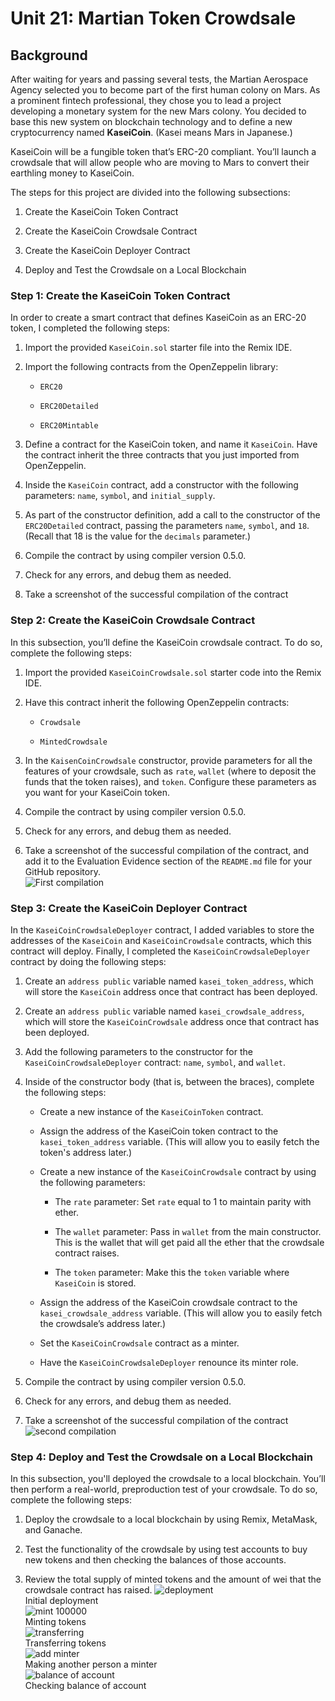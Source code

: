 # Unit 21: Martian Token Crowdsale

## Background

After waiting for years and passing several tests, the Martian Aerospace Agency selected you to become part of the first human colony on Mars. As a prominent fintech professional, they chose you to lead a project developing a monetary system for the new Mars colony. You decided to base this new system on blockchain technology and to define a new cryptocurrency named **KaseiCoin**. (Kasei means Mars in Japanese.)

KaseiCoin will be a fungible token that’s ERC-20 compliant. You’ll launch a crowdsale that will allow people who are moving to Mars to convert their earthling money to KaseiCoin.

The steps for this project are divided into the following subsections:

1. Create the KaseiCoin Token Contract

2. Create the KaseiCoin Crowdsale Contract

3. Create the KaseiCoin Deployer Contract

4. Deploy and Test the Crowdsale on a Local Blockchain

### Step 1: Create the KaseiCoin Token Contract

In order to create a smart contract that defines KaseiCoin as an ERC-20 token, I completed the following steps:

1. Import the provided `KaseiCoin.sol` starter file into the Remix IDE.

2. Import the following contracts from the OpenZeppelin library:

    * `ERC20`

    * `ERC20Detailed`

    * `ERC20Mintable`

3. Define a contract for the KaseiCoin token, and name it `KaseiCoin`. Have the contract inherit the three contracts that you just imported from OpenZeppelin.

4. Inside the `KaseiCoin` contract, add a constructor with the following parameters: `name`, `symbol`, and `initial_supply`.

5. As part of the constructor definition, add a call to the constructor of the `ERC20Detailed` contract, passing the parameters `name`, `symbol`, and `18`. (Recall that 18 is the value for the `decimals` parameter.)

6. Compile the contract by using compiler version 0.5.0.

7. Check for any errors, and debug them as needed.

8. Take a screenshot of the successful compilation of the contract




### Step 2: Create the KaseiCoin Crowdsale Contract

In this subsection, you’ll define the KaseiCoin crowdsale contract. To do so, complete the following steps:

1. Import the provided `KaseiCoinCrowdsale.sol` starter code into the Remix IDE.

2. Have this contract inherit the following OpenZeppelin contracts:

    * `Crowdsale`

    * `MintedCrowdsale`

3. In the `KaisenCoinCrowdsale` constructor, provide parameters for all the features of your crowdsale, such as `rate`, `wallet` (where to deposit the funds that the token raises), and `token`. Configure these parameters as you want for your KaseiCoin token.

4. Compile the contract by using compiler version 0.5.0.

5. Check for any errors, and debug them as needed.

6. Take a screenshot of the successful compilation of the contract, and add it to the Evaluation Evidence section of the `README.md` file for your GitHub repository. <br>
![First compilation ](https://user-images.githubusercontent.com/98990090/182960872-d65f17ec-0a49-4860-965d-cff5bdac5671.png)

### Step 3: Create the KaseiCoin Deployer Contract

In the `KaseiCoinCrowdsaleDeployer` contract, I added variables to store the addresses of the `KaseiCoin` and `KaseiCoinCrowdsale` contracts, which this contract will deploy. Finally, I completed the `KaseiCoinCrowdsaleDeployer` contract by doing the following steps:

1. Create an `address public` variable named `kasei_token_address`, which will store the `KaseiCoin` address once that contract has been deployed.

2. Create an `address public` variable named `kasei_crowdsale_address`, which will store the `KaseiCoinCrowdsale` address once that contract has been deployed.

3. Add the following parameters to the constructor for the `KaseiCoinCrowdsaleDeployer` contract: `name`, `symbol`, and `wallet`.

4. Inside of the constructor body (that is, between the braces), complete the following steps:

    * Create a new instance of the `KaseiCoinToken` contract.

    * Assign the address of the KaseiCoin token contract to the `kasei_token_address` variable. (This will allow you to easily fetch the token's address later.)

    * Create a new instance of the `KaseiCoinCrowdsale` contract by using the following parameters:

      * The `rate` parameter: Set `rate` equal to 1 to maintain parity with ether.

      * The `wallet` parameter: Pass in `wallet` from the main constructor. This is the wallet that will get paid all the ether that the crowdsale contract raises.

      * The `token` parameter: Make this the `token` variable where `KaseiCoin` is stored.

    * Assign the address of the KaseiCoin crowdsale contract to the `kasei_crowdsale_address` variable. (This will allow you to easily fetch the crowdsale’s address later.)

    * Set the `KaseiCoinCrowdsale` contract as a minter.

    * Have the `KaseiCoinCrowdsaleDeployer` renounce its minter role.

5. Compile the contract by using compiler version 0.5.0.

6. Check for any errors, and debug them as needed.

7. Take a screenshot of the successful compilation of the contract <br>
![second compilation](https://user-images.githubusercontent.com/9899090/182960876-179fcb5b-15f3-4e34-8ccf-b2734b3da7d6.png)

### Step 4: Deploy and Test the Crowdsale on a Local Blockchain

In this subsection, you'll deployed the crowdsale to a local blockchain. You’ll then perform a real-world, preproduction test of your crowdsale. To do so, complete the following steps:

1. Deploy the crowdsale to a local blockchain by using Remix, MetaMask, and Ganache.

2. Test the functionality of the crowdsale by using test accounts to buy new tokens and then checking the balances of those accounts.

3. Review the total supply of minted tokens and the amount of wei that the crowdsale contract has raised.
![deployment](https://user-images.githubusercontent.com/98990090/182960883-f7d460eb-b530-45fe-8cbf-8aff809d0dd3.png) <br> Initial deployment <br>
![mint 100000](https://user-images.githubusercontent.com/98990090/182960875-0dbab9d6-6b5c-4fdd-88d6-81e05f950f4f.png)<br> Minting tokens <br>
![transferring ](https://user-images.githubusercontent.com/98990090/182960880-fe3a44a2-d308-4282-9f54-f49861b18b69.png) <br> Transferring tokens <br>
![add minter](https://user-images.githubusercontent.com/98990090/182960881-e846d269-b68b-413c-9424-6e10e4c479ba.png) <br> Making another person a minter <br>
![balance of account](https://user-images.githubusercontent.com/98990090/182960882-bdfd70fd-4cc8-4627-8975-b64eb46781c5.png) <br> Checking balance of account <br>
